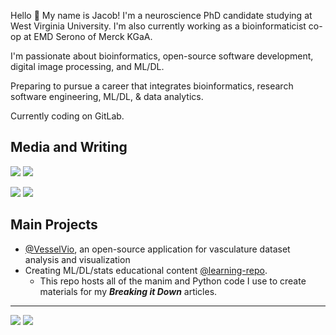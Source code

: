 Hello 🤖 My name is Jacob! I'm a neuroscience PhD candidate studying at West Virginia University. I'm also currently working as a bioinformaticist co-op at EMD Serono of Merck KGaA. 

I'm passionate about bioinformatics, open-source software development, digital image processing, and ML/DL. 

Preparing to pursue a career that integrates bioinformatics, research software engineering, ML/DL, & data analytics.

Currently coding on GitLab.

## Media and Writing
    
[![](https://img.shields.io/badge/follow-%40bumgarner_jr-1DA1F2?logo=twitter&style=social)](https://twitter.com/Bumgarner_JR)
[![](https://img.shields.io/badge/LinkedIn-4285F4?style=flat&logo=linkedin)](https://www.linkedin.com/in/jacob-bumgarner/)
    
[![](https://img.shields.io/badge/Medium-000000?style=flat&logo=medium&logoColor=white)](https://medium.com/@jacobbumgarner)
[![](https://img.shields.io/badge/Google%20Scholar-4285F4?style=flat&logo=google-scholar&logoColor=white)](https://scholar.google.com/citations?user=n4RucXIAAAAJ&hl=en) 

## Main Projects
- [@VesselVio](https://github.com/JacobBumgarner/VesselVio), an open-source application for vasculature dataset analysis and visualization
- Creating ML/DL/stats educational content [@learning-repo](https://github.com/JacobBumgarner/learning-repo). 
    - This repo hosts all of the manim and Python code I use to create materials for my ***Breaking it Down*** articles.
   
---
    
![](https://img.shields.io/github/stars/jacobbumgarner?label=Total%20Stars&style=social)
![](https://komarev.com/ghpvc/?username=jacobbumgarner&color=orange&label=Profile+visits)
